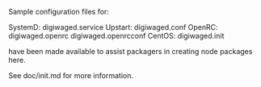 Sample configuration files for:

SystemD: digiwaged.service
Upstart: digiwaged.conf
OpenRC:  digiwaged.openrc
         digiwaged.openrcconf
CentOS:  digiwaged.init

have been made available to assist packagers in creating node packages here.

See doc/init.md for more information.
